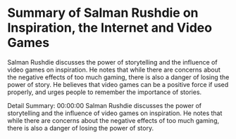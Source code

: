 # Summary of Salman Rushdie on Inspiration, the Internet and Video Games

Salman Rushdie discusses the power of storytelling and the influence of video games on inspiration. He notes that while there are concerns about the negative effects of too much gaming, there is also a danger of losing the power of story. He believes that video games can be a positive force if used properly, and urges people to remember the importance of stories.

Detail Summary: 
00:00:00
Salman Rushdie discusses the power of storytelling and the influence of video games on inspiration. He notes that while there are concerns about the negative effects of too much gaming, there is also a danger of losing the power of story.

